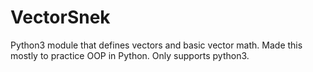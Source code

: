 # VectorSnek
Python3 module that defines vectors and basic vector math. Made this mostly to practice OOP in Python. Only supports python3.
